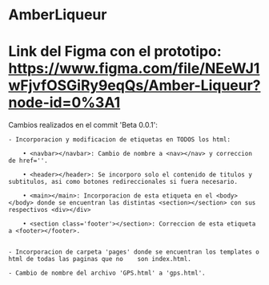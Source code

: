 # AmberLiqueur
# Link del Figma con el prototipo: https://www.figma.com/file/NEeWJ1wFjvfOSGiRy9eqQs/Amber-Liqueur?node-id=0%3A1

Cambios realizados en el commit 'Beta 0.0.1':

    - Incorporacion y modificacion de etiquetas en TODOS los html:

        • <navbar></navbar>: Cambio de nombre a <nav></nav> y correccion de href=''.

        • <header></header>: Se incorporo solo el contenido de titulos y subtitulos, asi como botones redireccionales si fuera necesario.

        • <main></main>: Incorporacion de esta etiqueta en el <body></body> donde se encuentran las distintas <section></section> con sus respectivos <div></div>

        • <section class='footer'></section>: Correccion de esta etiqueta a <footer></footer>.


    - Incorporacion de carpeta 'pages' donde se encuentran los templates o html de todas las paginas que no    son index.html.

    - Cambio de nombre del archivo 'GPS.html' a 'gps.html'.
